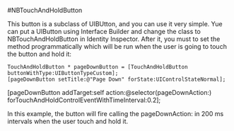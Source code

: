#NBTouchAndHoldButton

This button is a subclass of UIBUtton, and you can use it very simple. Yue can put a UIButton using Interface Builder and change the class to NBTouchAndHoldButton in Identity Inspector. After it, you must to set the method programmatically which will be run when the user is going to touch the button and hold it:

    TouchAndHoldButton * pageDownButton = [TouchAndHoldButton buttonWithType:UIButtonTypeCustom];
    [pageDownButton setTitle:@"Page Down" forState:UIControlStateNormal];
[pageDownButton addTarget:self action:@selector(pageDownAction:) forTouchAndHoldControlEventWithTimeInterval:0.2];

In this example, the button will fire calling the pageDownAction: in 200 ms intervals when the user touch and hold it.
